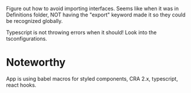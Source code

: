 Figure out how to avoid importing interfaces. Seems like when it was in Definitions folder, NOT having the "export" keyword made it so they could be recognized globally. 

Typescript is not throwing errors when it should! Look into the tsconfigurations.

# Noteworthy

  App is using babel macros for styled components, CRA 2.x, typescript, react hooks.  

